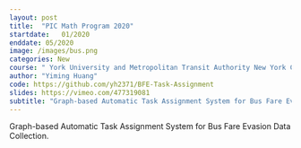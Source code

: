 ```yaml
---
layout: post
title:  "PIC Math Program 2020"
startdate:   01/2020
enddate: 05/2020
image: /images/bus.png
categories: New
course: " York University and Metropolitan Transit Authority New York City Transit"
author: "Yiming Huang"
code: https://github.com/yh2371/BFE-Task-Assignment
slides: https://vimeo.com/477319081
subtitle: "Graph-based Automatic Task Assignment System for Bus Fare Evasion Data Collection"
---
```


Graph-based Automatic Task Assignment System for Bus Fare Evasion Data Collection.

